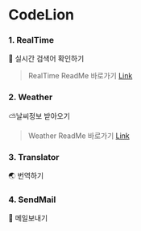 # CodeLion

### 1. RealTime     
🔎 실시간 검색어 확인하기   
> RealTime ReadMe 바로가기 [Link](https://github.com/baexxbin/CodeLion/blob/master/RealTime/Realtime.md)   

  
### 2. Weather        
⛅날씨정보 받아오기     
> Weather ReadMe 바로가기 [Link](https://github.com/baexxbin/CodeLion/blob/master/Weather/weather.md)          

### 3. Translator           
🌏 번역하기     

### 4. SendMail        
📧 메일보내기

